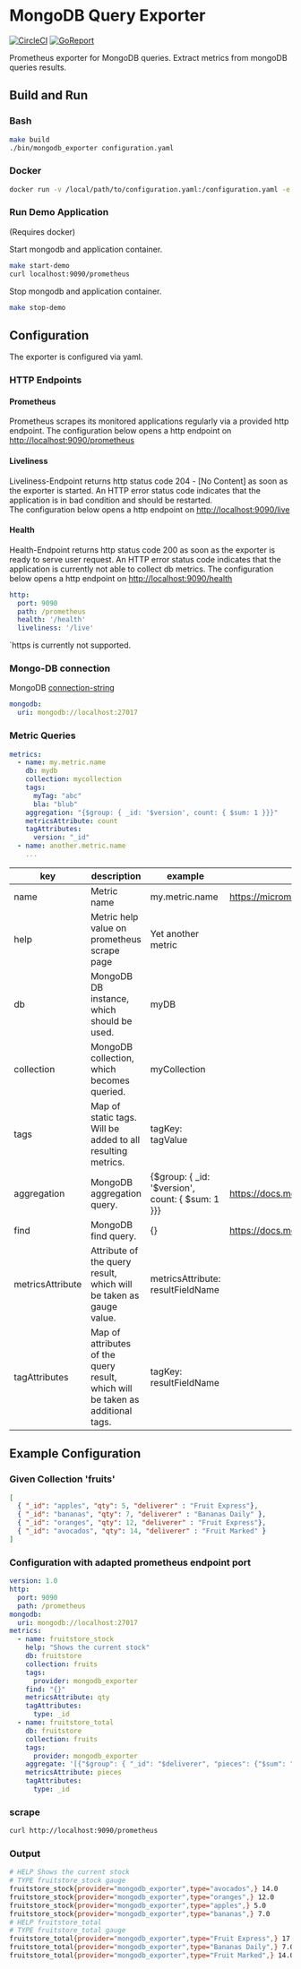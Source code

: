 # MongoDB Query Exporter

[![CircleCI](https://circleci.com/gh/ppussar/mongodb_exporter/tree/master.svg?style=svg)](https://circleci.com/gh/ppussar/mongodb_exporter)
[![GoReport](https://goreportcard.com/badge/github.com/ppussar/mongodb_exporter)](https://goreportcard.com/report/github.com/ppussar/mongodb_exporter)

Prometheus exporter for MongoDB queries. Extract metrics from mongoDB queries results.

## Build and Run

### Bash

```bash
make build
./bin/mongodb_exporter configuration.yaml
```

### Docker

```bash
docker run -v /local/path/to/configuration.yaml:/configuration.yaml -e CONFIG=/configuration.yaml ppussar/mongodb_exporter
```

### Run Demo Application

(Requires docker)

Start mongodb and application container.
```bash
make start-demo
curl localhost:9090/prometheus
```

Stop mongodb and application container.
```bash
make stop-demo
```

## Configuration

The exporter is configured via yaml.

### HTTP Endpoints

#### Prometheus

Prometheus scrapes its monitored applications regularly via a provided http endpoint. 
The configuration below opens a http endpoint on [http://localhost:9090/prometheus](http://localhost:9090/prometheus)

#### Liveliness

Liveliness-Endpoint returns http status code 204 - [No Content] as soon as the exporter is started. 
An HTTP error status code indicates that the application is in bad condition and should be restarted.  
The configuration below opens a http endpoint on [http://localhost:9090/live](http://localhost:9090/live)

#### Health

Health-Endpoint returns http status code 200 as soon as the exporter is ready to serve user request.
An HTTP error status code indicates that the application is currently not able to collect db metrics.
The configuration below opens a http endpoint on [http://localhost:9090/health](http://localhost:9090/health)

```yaml class:"lineNo"
http:
  port: 9090
  path: /prometheus
  health: '/health'
  liveliness: '/live'
```

`https is currently not supported.

### Mongo-DB connection

MongoDB [connection-string](https://docs.mongodb.com/manual/reference/connection-string/)

```yaml class:"lineNo"
mongodb:
  uri: mongodb://localhost:27017
```

### Metric Queries

```yaml class:"lineNo"
metrics:
  - name: my.metric.name
    db: mydb
    collection: mycollection
    tags:
      myTag: "abc"
      bla: "blub"
    aggregation: "{$group: { _id: '$version', count: { $sum: 1 }}}"
    metricsAttribute: count
    tagAttributes:
      version: "_id"
  - name: another.metric.name
    ...
```

| key              | description                                                                    | example                                          | reference                                                                 |
|------------------|--------------------------------------------------------------------------------|--------------------------------------------------|---------------------------------------------------------------------------|
| name             | Metric name                                                                    | my.metric.name                                   | <https://micrometer.io/docs/concepts#_naming_meters>       |
| help             | Metric help value on prometheus scrape page                                    | Yet another metric                               |                                                                           |
| db               | MongoDB DB instance, which should be used.                                     | myDB                                             |                                                                           |
| collection       | MongoDB collection, which becomes queried.                                     | myCollection                                     |                                                                           |
| tags             | Map of static tags. Will be added to all resulting metrics.                    | tagKey: tagValue                                 |                                                                           |
| aggregation      | MongoDB aggregation query.                                                     | {$group: { _id: '$version', count: { $sum: 1 }}} | <https://docs.mongodb.com/manual/reference/method/db.collection.aggregate/> |
| find             | MongoDB find query.                                                            | {}                                               | <https://docs.mongodb.com/manual/reference/method/db.collection.find/>      |
| metricsAttribute | Attribute of the query result, which will be taken as gauge value.             | metricsAttribute: resultFieldName                |                                                                           |
| tagAttributes    | Map of attributes of the query result, which will be taken as additional tags. | tagKey: resultFieldName                          |                                                                           |

## Example Configuration

### Given Collection 'fruits'

```json
[
  { "_id": "apples", "qty": 5, "deliverer" : "Fruit Express"},
  { "_id": "bananas", "qty": 7, "deliverer" : "Bananas Daily" },
  { "_id": "oranges", "qty": 12, "deliverer" : "Fruit Express"},
  { "_id": "avocados", "qty": 14, "deliverer" : "Fruit Marked" }
]
```

### Configuration with adapted prometheus endpoint port

```yaml
version: 1.0
http:
  port: 9090
  path: /prometheus
mongodb:
  uri: mongodb://localhost:27017
metrics:
  - name: fruitstore_stock
    help: "Shows the current stock"
    db: fruitstore
    collection: fruits
    tags:
      provider: mongodb_exporter
    find: "{}"
    metricsAttribute: qty
    tagAttributes:
      type: _id
  - name: fruitstore_total
    db: fruitstore
    collection: fruits
    tags:
      provider: mongodb_exporter
    aggregate: '[{"$group": { "_id": "$deliverer", "pieces": {"$sum": "$qty"}}}]'
    metricsAttribute: pieces
    tagAttributes:
      type: _id
```

### scrape

```bash
curl http://localhost:9090/prometheus
```

### Output

```bash
# HELP Shows the current stock
# TYPE fruitstore_stock gauge
fruitstore_stock{provider="mongodb_exporter",type="avocados",} 14.0
fruitstore_stock{provider="mongodb_exporter",type="oranges",} 12.0
fruitstore_stock{provider="mongodb_exporter",type="apples",} 5.0
fruitstore_stock{provider="mongodb_exporter",type="bananas",} 7.0
# HELP fruitstore_total
# TYPE fruitstore_total gauge
fruitstore_total{provider="mongodb_exporter",type="Fruit Express",} 17.0
fruitstore_total{provider="mongodb_exporter",type="Bananas Daily",} 7.0
fruitstore_total{provider="mongodb_exporter",type="Fruit Marked",} 14.0
```
